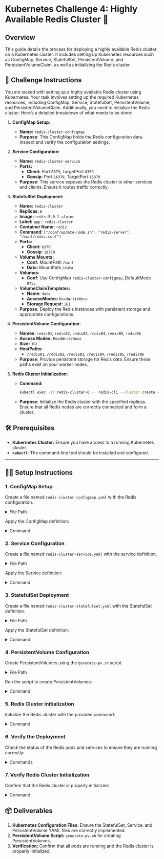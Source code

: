 # Kubernetes Challenge 4: Highly Available Redis Cluster 🚀

## Overview

This guide details the process for deploying a highly available Redis cluster on a Kubernetes cluster. It includes setting up Kubernetes resources such as ConfigMap, Service, StatefulSet, PersistentVolume, and PersistentVolumeClaim, as well as initializing the Redis cluster.

## 🎯 Challenge Instructions

You are tasked with setting up a highly available Redis cluster using Kubernetes. Your task involves setting up the required Kubernetes resources, including ConfigMap, Service, StatefulSet, PersistentVolume, and PersistentVolumeClaim. Additionally, you need to initialize the Redis cluster. Here’s a detailed breakdown of what needs to be done:

1. **ConfigMap Setup:**
   - **Name:** `redis-cluster-configmap`
   - **Purpose:** This ConfigMap holds the Redis configuration data. Inspect and verify the configuration settings.

2. **Service Configuration:**
   - **Name:** `redis-cluster-service`
   - **Ports:**
     - **Client:** Port `6379`, TargetPort `6379`
     - **Gossip:** Port `16379`, TargetPort `16379`
   - **Purpose:** This service exposes the Redis cluster to other services and clients. Ensure it routes traffic correctly.

3. **StatefulSet Deployment:**
   - **Name:** `redis-cluster`
   - **Replicas:** `6`
   - **Image:** `redis:5.0.1-alpine`
   - **Label:** `app: redis-cluster`
   - **Container Name:** `redis`
   - **Command:** `["/conf/update-node.sh", "redis-server", "/conf/redis.conf"]`
   - **Ports:**
     - **Client:** `6379`
     - **Gossip:** `16379`
   - **Volume Mounts:**
     - **Conf:** MountPath `/conf`
     - **Data:** MountPath `/data`
   - **Volumes:**
     - **Conf:** Use ConfigMap `redis-cluster-configmap`, DefaultMode `0755`
   - **VolumeClaimTemplates:**
     - **Name:** `data`
     - **AccessModes:** `ReadWriteOnce`
     - **Storage Request:** `1Gi`
   - **Purpose:** Deploy the Redis instances with persistent storage and appropriate configurations.

4. **PersistentVolume Configuration:**
   - **Names:** `redis01`, `redis02`, `redis03`, `redis04`, `redis05`, `redis06`
   - **Access Modes:** `ReadWriteOnce`
   - **Size:** `1Gi`
   - **HostPaths:**
     - `/redis01`, `/redis02`, `/redis03`, `/redis04`, `/redis05`, `/redis06`
   - **Purpose:** Provide persistent storage for Redis data. Ensure these paths exist on your worker nodes.

5. **Redis Cluster Initialization:**
   - **Command:**

     ```bash
     kubectl exec -it redis-cluster-0 -- redis-cli --cluster create --cluster-replicas 1 $(kubectl get pods -l app=redis-cluster -o jsonpath='{range.items[*]}{.status.podIP}:6379 {end}')
     ```

   - **Purpose:** Initialize the Redis cluster with the specified replicas. Ensure that all Redis nodes are correctly connected and form a cluster.

## 🛠️ Prerequisites

- **Kubernetes Cluster:** Ensure you have access to a running Kubernetes cluster.
- **`kubectl`**: The command-line tool should be installed and configured.

---

## 🧑‍💻 Setup Instructions

### 1. ConfigMap Setup

Create a file named `redis-cluster-configmap.yaml` with the Redis configuration.

<details>
<summary>File Path</summary>

- [redis-cluster-configmap.yaml](https://github.com/your-repo/redis-cluster-configmap.yaml)

</details>

Apply the ConfigMap definition:

<details>
<summary>Command</summary>

```bash
kubectl apply -f redis-cluster-configmap.yaml
```

</details>

### 2. Service Configuration

Create a file named `redis-cluster-service.yaml` with the service definition.

<details>
<summary>File Path</summary>

- [redis-cluster-service.yaml](https://github.com/prudvikeshav/Kubernetes-Challenges/blob/work/Challange%204/redis-cluster-service.yaml)

</details>

Apply the Service definition:

<details>
<summary>Command</summary>

```bash
kubectl apply -f redis-cluster-service.yaml
```

</details>

### 3. StatefulSet Deployment

Create a file named `redis-cluster-statefulset.yaml` with the StatefulSet definition.

<details>
<summary>File Path</summary>

- [redis-cluster-statefulset.yaml](https://github.com/prudvikeshav/Kubernetes-Challenges/blob/work/Challange%204/redis-cluster-statefulset.yaml)

</details>

Apply the StatefulSet definition:

<details>
<summary>Command</summary>

```bash
kubectl apply -f redis-cluster-statefulset.yaml
```

</details>

### 4. PersistentVolume Configuration

Create PersistentVolumes using the `generate-pv.sh` script.

<details>
<summary>File Path</summary>

- [generate-pv.sh](https://github.com/prudvikeshav/Kubernetes-Challenges/blob/work/Challange%204/generate-pv.sh)

</details>

Run the script to create PersistentVolumes:

<details>
<summary>Command</summary>

```bash
chmod +x generate-pv.sh
./generate-pv.sh
```

</details>

### 5. Redis Cluster Initialization

Initialize the Redis cluster with the provided command:

<details>
<summary>Command</summary>

```bash
kubectl exec -it redis-cluster-0 -- redis-cli --cluster create --cluster-replicas 1 $(kubectl get pods -l app=redis-cluster -o jsonpath='{range.items[*]}{.status.podIP}:6379 {end}')
```

</details>

### 6. Verify the Deployment

Check the status of the Redis pods and services to ensure they are running correctly:

<details>
<summary>Commands</summary>

```bash
kubectl get pods
kubectl get services
```

</details>

### 7. Verify Redis Cluster Initialization

Confirm that the Redis cluster is properly initialized:

<details>
<summary>Command</summary>

```bash
kubectl exec -it redis-cluster-0 -- redis-cli cluster info
```

</details>

## 📦 Deliverables

1. **Kubernetes Configuration Files:** Ensure the StatefulSet, Service, and PersistentVolume YAML files are correctly implemented.
2. **PersistentVolume Script:** `generate-pv.sh` for creating PersistentVolumes.
3. **Verification:** Confirm that all pods are running and the Redis cluster is properly initialized.

